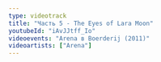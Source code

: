 ```yaml
---
type: videotrack
title: "Часть 5 - The Eyes of Lara Moon"
youtubeId: "iAvJJtff_Io"
videoevents: "Arena в Boerderij (2011)"
videoartists: ["Arena"]
---
```


